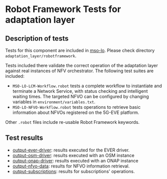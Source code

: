 # Robot Framework Tests for adaptation layer

## Description of tests

Tests for this component are included in [mso-lo](https://github.com/5GEVE/mso-lo).
Please check directory `adaptation_layer/robotframework`.

Tests included there validate the correct operation of the adaptation layer against real
instances of NFV orchestrator.
The following test suites are included:

- `MSO-LO-LCM-Workflow.robot` tests a complete workflow to instantiate and terminate a
Network Service, with status checking and intelligent waiting times.
The targeted NFVO can be configured by changing variables in `environment/variables.txt`.
- `MSO-LO-NFVO-Workflow.robot` tests operations to retrieve basic information about NFVOs
registered on the 5G-EVE platform.

Other `.robot` files include re-usable Robot Framework keywords.

## Test results

- [output-ever-driver](output-ever-driver): results executed for the EVER driver.
- [output-osm-driver](output-osm-driver): results executed with an OSM instance
- [output-onap-driver](output-onap-driver): results executed with an ONAP instance
- [output-nfvo-data](output-nfvo-data): results for NFVO information retrieval.
- [output-subscriptions](output-subscriptions): results for subscriptions' operations.
